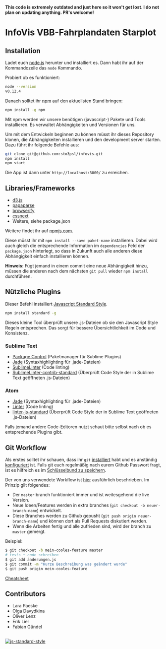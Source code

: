 **This code is extremely outdated and just here so it won't get lost. I do not plan on updating anything. PR's welcome!**

# InfoVis VBB-Fahrplandaten Starplot

## Installation
Ladet euch [node.js](http://nodejs.org) herunter und installiert es.
Dann habt ihr auf der Kommandozeile das `node` Kommando.

Probiert ob es funktioniert:

```bash
node --version
v0.12.4
```

Danach solltet ihr [npm](http://npmjs.org) auf den aktuellsten Stand bringen:

```bash
npm install -g npm
```

Mit npm werden wir unsere benötigen (javascript-) Pakete und Tools installieren. Es verwaltet Abhängigkeiten und Versionen für uns.

Um mit dem Entwickeln beginnen zu können müsst ihr dieses Repository klonen, die Abhängigkeiten
installieren und den development server starten.
Dazu führt ihr folgende Befehle aus:

```bash
git clone git@github.com:sto3psl/infovis.git
npm install
npm start
```

Die App ist dann unter `http://localhost:3000/` zu erreichen.

## Libraries/Frameworks

* [d3.js](http://d3js.org)
* [papaparse](http://papaparse.com)
* [browserify](http://browserify.org)
* [cssnext](https://cssnext.github.io)
* Weitere, siehe package.json

Weitere findet ihr auf [npmjs.com](https://npmjs.com).

Diese müsst ihr mit `npm install --save paket-name` installieren. Dabei wird auch gleich die entsprechende Information im `dependencies` Feld der `package.json` hinterlegt, so dass in Zukunft auch alle anderen diese Abhängigkeit einfach installieren können.

__Hinweis:__ Fügt jemand in einem commit eine neue Abhängigkeit hinzu, müssen die anderen nach dem nächsten `git pull` wieder `npm install` durchführen.


## Nützliche Plugins

Dieser Befehl installiert [Javascript Standard Style](https://github.com/feross/standard). 

```bash
npm install standard -g
```

Dieses kleine Tool überprüft unsere .js-Dateien ob sie den Javascript Style Regeln entsprechen. Das sorgt für bessere Übersichtlichkeit im Code und Konsistenz.

### Sublime Text

* [Package Control](https://packagecontrol.io) (Paketmanager für Sublime Plugins)
* [Jade](https://packagecontrol.io/packages/Jade) (Syntaxhighlighting für .jade-Dateien)
* [SublimeLinter](https://packagecontrol.io/packages/SublimeLinter) (Code linting)
* [SublimeLinter-contrib-standard](https://packagecontrol.io/packages/SublimeLinter-contrib-standard) (Überprüft Code Style der in Sublime Text geöffneten .js-Dateien)

### Atom

* [Jade](https://atom.io/packages/atom-jade) (Syntaxhighlighting für .jade-Dateien)
* [Linter](https://atom.io/packages/linter) (Code linting)
* [linter-js-standard](https://atom.io/packages/linter-js-standard) (Überprüft Code Style der in Sublime Text geöffneten .js-Dateien)

Falls jemand andere Code-Editoren nutzt schaut bitte selbst nach ob es entsprechende Plugins gibt.

## Git Workflow

Als erstes solltet ihr schauen, dass ihr `git` [installiert](http://git-scm.com/downloads) habt und es anständig [konfiguriert](https://help.github.com/articles/set-up-git/) ist. Falls git euch regelmäßig nach eurem Github Passwort fragt, ist es hilfreich es im [Schlüsselbund zu speichern](https://help.github.com/articles/caching-your-github-password-in-git/).

Der von uns verwendete Workflow ist [hier](https://guides.github.com/introduction/flow/) ausführlich beschrieben. Im Prinzip gilt folgendes:

* Der `master` branch funktioniert immer und ist weitesgehend die live Version.
* Neue Ideen/Features werden in extra branches (`git checkout -b neuer-branch-name`) entwickelt.
* Diese Branches werden zu Github gepusht (`git push origin neuer-branch-name`) und können dort als Pull Requests diskutiert werden.
* Wenn die Arbeiten fertig und alle zufrieden sind, wird der branch zu `master` gemergt.

Beispiel:

```bash
$ git checkout -b mein-cooles-feature master
# tests + code schreiben
$ git add änderungen.js
$ git commit -m "Kurze Beschreibung was geändert wurde"
$ git push origin mein-cooles-feature
```

[Cheatsheet](https://training.github.com/kit/downloads/github-git-cheat-sheet.pdf)

## Contributors

* Lara Paeske
* Olga Davydkina
* Oliver Lenz
* Erik Lier
* Fabian Gündel

## 

[![js-standard-style](https://cdn.rawgit.com/feross/standard/master/badge.svg)](https://github.com/feross/standard)
